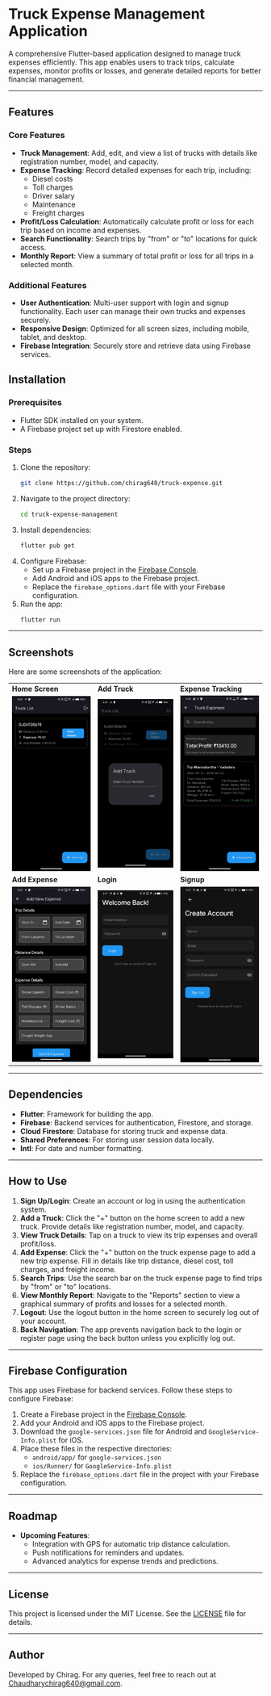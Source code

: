 # Truck Expense Management Application

A comprehensive Flutter-based application designed to manage truck expenses efficiently. This app enables users to track trips, calculate expenses, monitor profits or losses, and generate detailed reports for better financial management.

---

## Features

### Core Features
- **Truck Management**: Add, edit, and view a list of trucks with details like registration number, model, and capacity.
- **Expense Tracking**: Record detailed expenses for each trip, including:
  - Diesel costs
  - Toll charges
  - Driver salary
  - Maintenance
  - Freight charges
- **Profit/Loss Calculation**: Automatically calculate profit or loss for each trip based on income and expenses.
- **Search Functionality**: Search trips by "from" or "to" locations for quick access.
- **Monthly Report**: View a summary of total profit or loss for all trips in a selected month.

### Additional Features
- **User Authentication**: Multi-user support with login and signup functionality. Each user can manage their own trucks and expenses securely.
- **Responsive Design**: Optimized for all screen sizes, including mobile, tablet, and desktop.
- **Firebase Integration**: Securely store and retrieve data using Firebase services.


## Installation

### Prerequisites
- Flutter SDK installed on your system.
- A Firebase project set up with Firestore enabled.

### Steps
1. Clone the repository:
   ```bash
   git clone https://github.com/chirag640/truck-expense.git
   ```
2. Navigate to the project directory:
   ```bash
   cd truck-expense-management
   ```
3. Install dependencies:
   ```bash
   flutter pub get
   ```
4. Configure Firebase:
   - Set up a Firebase project in the [Firebase Console](https://console.firebase.google.com/).
   - Add Android and iOS apps to the Firebase project.
   - Replace the `firebase_options.dart` file with your Firebase configuration.
5. Run the app:
   ```bash
   flutter run
   ```

---

## Screenshots

Here are some screenshots of the application:

<table>
  <tr>
    <td><b>Home Screen</b></td>
    <td><b>Add Truck</b></td>
    <td><b>Expense Tracking</b></td>
  </tr>
  <tr>
    <td><img src="assets/ss/home_page.jpg" alt="Home Screen" width="200"></td>
    <td><img src="assets/ss/add_truck.jpg" alt="Add Truck" width="200"></td>
    <td><img src="assets/ss/track_expense.jpg" alt="Expense Tracking" width="200"></td>
  </tr>
  <tr>
    <td><b>Add Expense</b></td>
    <td><b>Login</b></td>
    <td><b>Signup</b></td>
  </tr>
  <tr>
    <td><img src="assets/ss/add_expense.jpg" alt="Add Expense" width="200"></td>
    <td><img src="assets/ss/login_page.jpg" alt="Login" width="200"></td>
    <td><img src="assets/ss/signup_page.jpg" alt="Signup" width="200"></td>
  </tr>
</table>

---

## Dependencies

- **Flutter**: Framework for building the app.
- **Firebase**: Backend services for authentication, Firestore, and storage.
- **Cloud Firestore**: Database for storing truck and expense data.
- **Shared Preferences**: For storing user session data locally.
- **Intl**: For date and number formatting.

---

## How to Use

1. **Sign Up/Login**: Create an account or log in using the authentication system.
2. **Add a Truck**: Click the "+" button on the home screen to add a new truck. Provide details like registration number, model, and capacity.
3. **View Truck Details**: Tap on a truck to view its trip expenses and overall profit/loss.
4. **Add Expense**: Click the "+" button on the truck expense page to add a new trip expense. Fill in details like trip distance, diesel cost, toll charges, and freight income.
5. **Search Trips**: Use the search bar on the truck expense page to find trips by "from" or "to" locations.
6. **View Monthly Report**: Navigate to the "Reports" section to view a graphical summary of profits and losses for a selected month.
7. **Logout**: Use the logout button in the home screen to securely log out of your account.
8. **Back Navigation**: The app prevents navigation back to the login or register page using the back button unless you explicitly log out.

---

## Firebase Configuration

This app uses Firebase for backend services. Follow these steps to configure Firebase:

1. Create a Firebase project in the [Firebase Console](https://console.firebase.google.com/).
2. Add your Android and iOS apps to the Firebase project.
3. Download the `google-services.json` file for Android and `GoogleService-Info.plist` for iOS.
4. Place these files in the respective directories:
   - `android/app/` for `google-services.json`
   - `ios/Runner/` for `GoogleService-Info.plist`
5. Replace the `firebase_options.dart` file in the project with your Firebase configuration.

---

## Roadmap

- **Upcoming Features**:
  - Integration with GPS for automatic trip distance calculation.
  - Push notifications for reminders and updates.
  - Advanced analytics for expense trends and predictions.

---

## License

This project is licensed under the MIT License. See the [LICENSE](LICENSE) file for details.

---

## Author

Developed by Chirag. For any queries, feel free to reach out at Chaudharychirag640@gmail.com.
